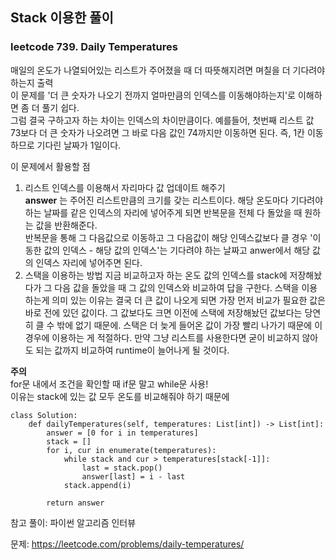 ## Stack 이용한 풀이

### leetcode 739. Daily Temperatures  

매일의 온도가 나열되어있는 리스트가 주어졌을 때 더 따뜻해지려면 며칠을 더 기다려야하는지 출력  
이 문제를 '더 큰 숫자가 나오기 전까지 얼마만큼의 인덱스를 이동해야하는지'로 이해하면 좀 더 풀기 쉽다.  
그럼 결국 구하고자 하는 차이는 인덱스의 차이만큼이다. 예를들어, 첫번째 리스트 값 73보다 더 큰 숫자가 나오려면 그 바로 다음 값인 74까지만 이동하면 된다. 즉, 1칸 이동하므로 기다린 날짜가 1일이다.

이 문제에서 활용할 점  
1. 리스트 인덱스를 이용해서 자리마다 값 업데이트 해주기  
   **answer** 는 주어진 리스트만큼의 크기를 갖는 리스트이다. 해당 온도마다 기다려야 하는 날짜를 같은 인덱스의 자리에 넣어주게 되면 반복문을 전체 다 돌았을 때 원하는 값을 반환해준다.  
   반복문을 통해 그 다음값으로 이동하고 그 다음값이 해당 인덱스값보다 클 경우 '이동한 값의 인덱스 - 해당 값의 인덱스'는 기다려야 하는 날짜고 anwer에서 해당 값의 인덱스 자리에 넣어주면 된다.
1. 스택을 이용하는 방법
   지금 비교하고자 하는 온도 값의 인덱스를 stack에 저장해놨다가 그 다음 값을 돌았을 때 그 값의 인덱스와 비교하여 답을 구한다. 스택을 이용하는게 의미 있는 이유는 결국 더 큰 값이 나오게 되면 가장 먼저 
   비교가 필요한 값은 바로 전에 있던 값이다. 그 값보다도 크면 이전에 스택에 저장해놨던 값보다는 당연히 클 수 밖에 없기 때문에. 스택은 더 늦게 들어온 값이 가장 빨리 나가기 때문에 이 경우에 이용하는 게 
   적절하다. 만약 그냥 리스트를 사용한다면 굳이 비교하지 않아도 되는 값까지 비교하여 runtime이 늘어나게 될 것이다.  


**주의**  
for문 내에서 조건을 확인할 때 if문 말고 while문 사용!  
이유는 stack에 있는 값 모두 온도를 비교해줘야 하기 때문에  



```
class Solution:
    def dailyTemperatures(self, temperatures: List[int]) -> List[int]:
        answer = [0 for i in temperatures]
        stack = []
        for i, cur in enumerate(temperatures):
            while stack and cur > temperatures[stack[-1]]:
                last = stack.pop()
                answer[last] = i - last
            stack.append(i)
        
        return answer
```

참고 풀이: 파이썬 알고리즘 인터뷰




문제: https://leetcode.com/problems/daily-temperatures/